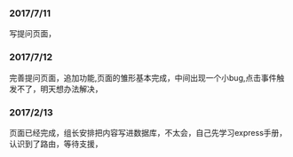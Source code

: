 ### 2017/7/11

写提问页面，

### 2017/7/12
完善提问页面，追加功能,页面的雏形基本完成，中间出现一个小bug,点击事件触发不了，明天想办法解决，

### 2017/2/13
页面已经完成，组长安排把内容写进数据库，不太会，自己先学习express手册，认识到了路由，等待支援，
